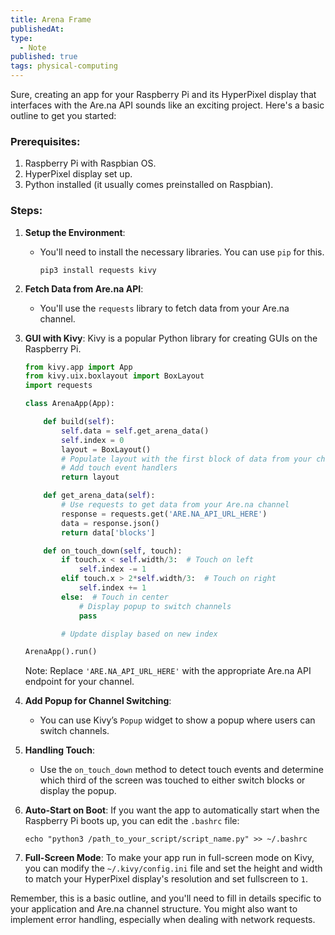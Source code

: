 ```yaml
---
title: Arena Frame
publishedAt:
type:
  - Note
published: true
tags: physical-computing
---
```



Sure, creating an app for your Raspberry Pi and its HyperPixel display that interfaces with the Are.na API sounds like an exciting project. Here's a basic outline to get you started:

### Prerequisites:

1. Raspberry Pi with Raspbian OS.
2. HyperPixel display set up.
3. Python installed (it usually comes preinstalled on Raspbian).

### Steps:

1. **Setup the Environment**:
   - You'll need to install the necessary libraries. You can use `pip` for this.
     ```
     pip3 install requests kivy
     ```

2. **Fetch Data from Are.na API**:
   - You'll use the `requests` library to fetch data from your Are.na channel.

3. **GUI with Kivy**:
   Kivy is a popular Python library for creating GUIs on the Raspberry Pi.

   ```python
   from kivy.app import App
   from kivy.uix.boxlayout import BoxLayout
   import requests

   class ArenaApp(App):

       def build(self):
           self.data = self.get_arena_data()
           self.index = 0
           layout = BoxLayout()
           # Populate layout with the first block of data from your channel
           # Add touch event handlers
           return layout

       def get_arena_data(self):
           # Use requests to get data from your Are.na channel
           response = requests.get('ARE.NA_API_URL_HERE')
           data = response.json()
           return data['blocks']

       def on_touch_down(self, touch):
           if touch.x < self.width/3:  # Touch on left
               self.index -= 1
           elif touch.x > 2*self.width/3:  # Touch on right
               self.index += 1
           else:  # Touch in center
               # Display popup to switch channels
               pass

           # Update display based on new index

   ArenaApp().run()
   ```

   Note: Replace `'ARE.NA_API_URL_HERE'` with the appropriate Are.na API endpoint for your channel.

4. **Add Popup for Channel Switching**:
   - You can use Kivy’s `Popup` widget to show a popup where users can switch channels.

5. **Handling Touch**:
   - Use the `on_touch_down` method to detect touch events and determine which third of the screen was touched to either switch blocks or display the popup.

6. **Auto-Start on Boot**:
   If you want the app to automatically start when the Raspberry Pi boots up, you can edit the `.bashrc` file:
   ```
   echo "python3 /path_to_your_script/script_name.py" >> ~/.bashrc
   ```

7. **Full-Screen Mode**:
   To make your app run in full-screen mode on Kivy, you can modify the `~/.kivy/config.ini` file and set the height and width to match your HyperPixel display's resolution and set fullscreen to `1`.

Remember, this is a basic outline, and you'll need to fill in details specific to your application and Are.na channel structure. You might also want to implement error handling, especially when dealing with network requests.
